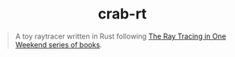 <h1 align="center">
    crab-rt
</h1>

> A toy raytracer written in Rust following
[The Ray Tracing in One Weekend series of books](https://raytracing.github.io/).


